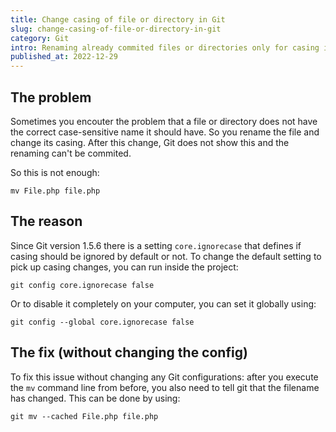 ```yaml
---
title: Change casing of file or directory in Git
slug: change-casing-of-file-or-directory-in-git
category: Git
intro: Renaming already commited files or directories only for casing in Git will be ignored and will not show up as a change you can commit.
published_at: 2022-12-29
---
```


## The problem

Sometimes you encouter the problem that a file or directory does not have the correct case-sensitive name it should have. So you rename the file and change its casing. After this change, Git does not show this and the renaming can't be commited.

So this is not enough:

`mv File.php file.php`

## The reason

Since Git version 1.5.6 there is a setting `core.ignorecase` that defines if casing should be ignored by default or not. To change the default setting to pick up casing changes, you can run inside the project:

```
git config core.ignorecase false
```

Or to disable it completely on your computer, you can set it globally using:

```
git config --global core.ignorecase false
```

## The fix (without changing the config)

To fix this issue without changing any Git configurations: after you execute the `mv` command line from before, you also need to tell git that the filename has changed. This can be done by using:

```
git mv --cached File.php file.php
```

